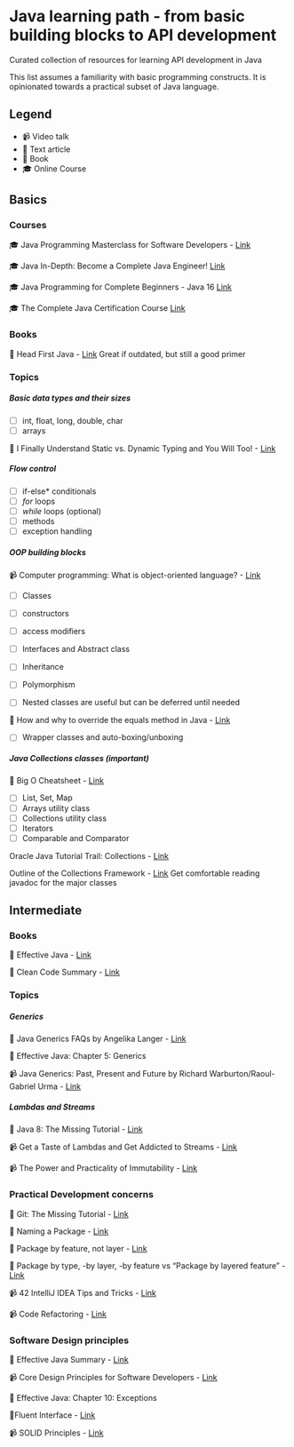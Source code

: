 # Java learning path - from basic building blocks to API development
Curated collection of resources for learning API development in Java

This list assumes a familiarity with basic programming constructs. It is opinionated towards a practical subset of Java language.

## Legend

- :video_camera: Video talk
- :newspaper: Text article
- :book: Book
- :mortar_board: Online Course​

## Basics

### Courses

:mortar_board: Java Programming Masterclass for Software Developers - [Link](https://www.udemy.com/course/java-the-complete-java-developer-course/)

:mortar_board: Java In-Depth: Become a Complete Java Engineer! [Link](https://www.udemy.com/course/java-in-depth-become-a-complete-java-engineer/)

:mortar_board: Java Programming for Complete Beginners - Java 16 [Link](https://www.udemy.com/course/java-programming-tutorial-for-beginners/)

:mortar_board: The Complete Java Certification Course [Link](https://www.udemy.com/course/master-practical-java-development/)

### Books

:book: Head First Java - [Link](https://www.amazon.in/Head-First-Java-Brain-Friendly-Guide/dp/8173666024) Great if outdated, but still a good primer

### Topics

##### Basic data types and their sizes

- [ ] int, float, long, double, char
- [ ] arrays

:newspaper: I Finally Understand Static vs. Dynamic Typing and You Will Too! - [Link](https://hackernoon.com/i-finally-understand-static-vs-dynamic-typing-and-you-will-too-ad0c2bd0acc7)

##### Flow control 

- [ ] if-else* conditionals
- [ ] *for* loops
- [ ] *while* loops (optional)
- [ ] methods
- [ ] exception handling

##### OOP building blocks

:video_camera:  Computer programming: What is object-oriented language? - [Link](https://www.youtube.com/watch?v=SS-9y0H3Si8)

- [ ] Classes
- [ ] constructors
- [ ] access modifiers
- [ ] Interfaces and Abstract class
- [ ] Inheritance
- [ ] Polymorphism

- [ ] Nested classes are useful but can be deferred until needed

:newspaper: How and why to override the equals method in Java - [Link](http://users.csc.calpoly.edu/~gfisher/classes/102/info/howToOverrideEquals.html)

- [ ] Wrapper classes and auto-boxing/unboxing

##### Java Collections classes (important)

:newspaper: Big O Cheatsheet - [Link](https://www.bigocheatsheet.com/)

- [ ] List, Set, Map
- [ ] Arrays utility class
- [ ] Collections utility class
- [ ] Iterators
- [ ] Comparable and Comparator

Oracle Java Tutorial Trail: Collections - [Link](https://docs.oracle.com/javase/tutorial/collections/index.html)

Outline of the Collections Framework - [Link](https://docs.oracle.com/en/java/javase/11/docs/api/java.base/java/util/doc-files/coll-reference.html) Get comfortable reading javadoc for the major classes

## Intermediate

### Books

:book: Effective Java - [Link](https://www.amazon.in/Effective-Java-Joshua-Bloch/dp/0134685997)

:book: Clean Code Summary - [Link](https://gist.github.com/wojteklu/73c6914cc446146b8b533c0988cf8d29)

### Topics

##### Generics

:newspaper: Java Generics FAQs by Angelika Langer - [Link](http://www.angelikalanger.com/GenericsFAQ/JavaGenericsFAQ.html)

:book: Effective Java: Chapter 5: Generics

:video_camera: Java Generics: Past, Present and Future by Richard Warburton/Raoul-Gabriel Urma - [Link](https://www.youtube.com/watch?v=LEAoMMEIUXk)

##### Lambdas and Streams

:newspaper: Java 8: The Missing Tutorial - [Link](https://github.com/shekhargulati/java8-the-missing-tutorial)

:video_camera: Get a Taste of Lambdas and Get Addicted to Streams - [Link](https://www.youtube.com/watch?v=1OpAgZvYXLQ)

:video_camera: The Power and Practicality of Immutability - [Link](https://www.youtube.com/watch?v=FQERMVABRrQ)

### Practical Development concerns

:newspaper:  Git: The Missing Tutorial - [Link](https://github.com/shekhargulati/git-the-missing-tutorial/blob/master/README.md)

:newspaper: Naming a Package - [Link](https://docs.oracle.com/javase/tutorial/java/package/namingpkgs.html)

:newspaper: Package by feature, not layer - [Link](http://www.javapractices.com/topic/TopicAction.do;jsessionid=0BF4844350780B6F55476E1137FF4893?Id=205)

:newspaper: Package by type, -by layer, -by feature vs “Package by layered feature” - [Link](https://proandroiddev.com/package-by-type-by-layer-by-feature-vs-package-by-layered-feature-e59921a4dffa)

:video_camera:  42 IntelliJ IDEA Tips and Tricks - [Link](https://www.youtube.com/watch?v=eq3KiAH4IBI)

:video_camera: ​Code Refactoring - [Link](https://www.youtube.com/playlist?list=PLGLfVvz_LVvSuz6NuHAzpM52qKM6bPlCV)

### Software Design principles

:book: Effective Java Summary - [Link](https://github.com/HugoMatilla/Effective-JAVA-Summary)

:video_camera: Core Design Principles for Software Developers - [Link](https://www.youtube.com/watch?v=llGgO74uXMI)

:book: Effective Java: Chapter 10: Exceptions

:newspaper:Fluent Interface - [Link](https://martinfowler.com/bliki/FluentInterface.html)

:video_camera: SOLID Principles - [Link](https://www.youtube.com/playlist?list=PLdR9bD5hyZiiCr5pDs8tYmzHosz3tqIuD)



